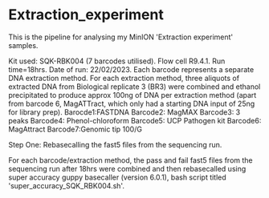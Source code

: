 # Extraction_experiment
This is the pipeline for analysing my MinION 'Extraction experiment' samples. 

Kit used: SQK-RBK004 (7 barcodes utilised). Flow cell R9.4.1. Run time=18hrs. Date of run: 22/02/2023. Each barcode represents a separate DNA extraction method. For each extraction method, three aliquots of extracted DNA from Biological replicate 3 (BR3) were combined and ethanol precipitated to produce approx 100ng of DNA per extraction method (apart from barcode 6, MagATTract, which only had a starting DNA input of 25ng for library prep). 
Barocde1:FASTDNA
Barcode2: MagMAX
Barcode3: 3 peaks
Barcode4: Phenol-chloroform
Barcode5: UCP Pathogen kit
Barcode6: MagAttract
Barcode7:Genomic tip 100/G

Step One: Rebasecalling the fast5 files from the sequencing run. 

For each barcode/extraction method, the pass and fail fast5 files from the sequencing run after 18hrs were combined and then rebasecalled using super accuracy guppy basecaller (version 6.0.1), bash script titled 'super_accuracy_SQK_RBK004.sh'.
